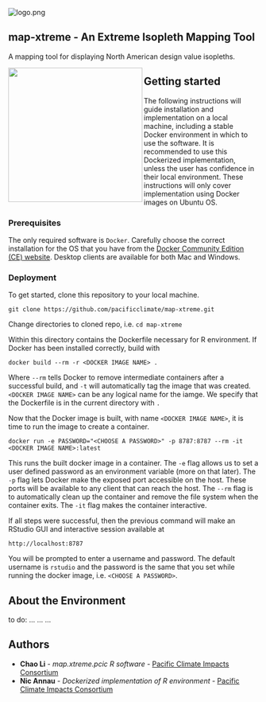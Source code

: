 ![logo.png](https://images.zenhubusercontent.com/5bc02597fcc72f27390ed1f9/c2cf2ba4-edb1-4b47-856e-20338712d4a7)
## map-xtreme - An Extreme Isopleth Mapping Tool
A mapping tool for displaying North American design value isopleths.

<a href="url"><img src="https://images.zenhubusercontent.com/5bc02597fcc72f27390ed1f9/a07326c9-8e16-4faa-9056-89ebcfdb7c2a" align="left" width="270" ></a>


## Getting started
The following instructions will guide installation and implementation on a local machine, including a stable Docker environment in which to use the software. It is recommended to use this Dockerized implementation, unless the user has confidence in their local environment. These instructions will only cover implementation using Docker images on Ubuntu OS.

### Prerequisites 
The only required software is `Docker`. Carefully choose the correct installation for the OS that you have from the [Docker Community Edition (CE) website](https://docs.docker.com/install/#supported-platforms). Desktop clients are available for both Mac and Windows.

### Deployment
To get started, clone this repository to your local machine.
```
git clone https://github.com/pacificclimate/map-xtreme.git
```

Change directories to cloned repo, i.e. `cd map-xtreme`

Within this directory contains the Dockerfile necessary for R environment. If Docker has been installed correctly, build with
```
docker build --rm -r <DOCKER IMAGE NAME> .
```
Where `--rm` tells Docker to remove intermediate containers after a successful build, and `-t` will automatically tag the image that was created. `<DOCKER IMAGE NAME>` can be any logical name for the iamge. We specify that the Dockerfile is in the current directory with `.`

Now that the Docker image is built, with name `<DOCKER IMAGE NAME>`, it is time to run the image to create a container.

```
docker run -e PASSWORD="<CHOOSE A PASSWORD>" -p 8787:8787 --rm -it <DOCKER IMAGE NAME>:latest
```

This runs the built docker image in a container. The `-e` flag allows us to set a user defined password as an environment variable (more on that later). The `-p` flag lets Docker make the exposed port accessible on the host. These ports will be available to any client that can reach the host. The `--rm` flag is to automatically clean up the container and remove the file system when the container exits. The `-it` flag makes the container interactive.

If all steps were successful, then the previous command will make an RStudio GUI and interactive session available at 
```
http://localhost:8787
```

You will be prompted to enter a username and password. The default username is `rstudio` and the password is the same that you set while running the docker image, i.e. `<CHOOSE A PASSWORD>`. 

## About the Environment
to do:
...
...
...

## Authors
* **Chao Li** - *map.xtreme.pcic R software* - [Pacific Climate Impacts Consortium](https://www.pacificclimate.org/)
* **Nic Annau** - *Dockerized implementation of R environment* - [Pacific Climate Impacts Consortium](https://www.pacificclimate.org/)
